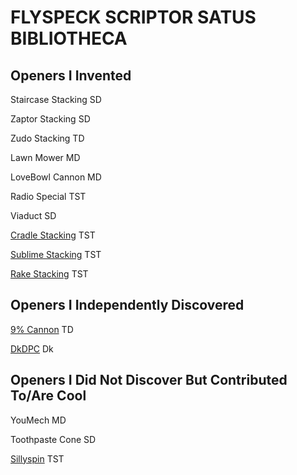 # FLYSPECK SCRIPTOR SATUS BIBLIOTHECA

## Openers I Invented 

Staircase Stacking SD 

Zaptor Stacking SD 

Zudo Stacking TD 

Lawn Mower MD 

LoveBowl Cannon MD  

Radio Special TST 

Viaduct SD 

[Cradle Stacking](./cradle) TST

[Sublime Stacking](./sublime) TST

[Rake Stacking](./rake/) TST

## Openers I Independently Discovered 

[9% Cannon](./nine) TD 

[DkDPC](./dkdpc) Dk

## Openers I Did Not Discover But Contributed To/Are Cool 

YouMech MD 

Toothpaste Cone SD 

[Sillyspin](./silly/) TST 

<script>
    window.onload = function() {
    var link = top.document.createElement("link");
    link.type = "image/x-icon";
    link.rel = "shortcut icon";
    link.href = "./favicon.ico";
    top.document.getElementsByTagName("head")[0].appendChild(link);
    }
</script>
